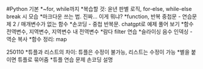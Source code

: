#Python 기본
*~for, while까지
*복습할 것: 윤년 판별 로직, for-else, while-else break 시 모습
*마크다운 쓰는 법. 진짜... 이게 뭐냐?
*function, 반복 중첩문 - 연습문제 2 / 매개변수가 없는 함수
*손코딩 - 중첩 반복문. chatgpt로 예제 풀어 보기
*함수 전역변수, 지역변수, 지역변수 내 전역변수
*람다 filter 연습
*슬라이싱 음수 인덱싱 - 역순 복사
*함수 정리: map

250110
*튜플과 리스트의 차이: 튜플은 수정이 불가능, 리스트는 수정이 가능
*별을 붙이면 튜플로 묶어줌
*튜플 연습 문제 손코딩 설명